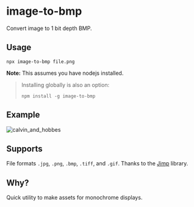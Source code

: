 # image-to-bmp

Convert image to 1 bit depth BMP.

## Usage

```
npx image-to-bmp file.png
```

**Note:** This assumes you have nodejs installed.

> Installing globally is also an option:
>
> ```
> npm install -g image-to-bmp
> ```

## Example

![calvin_and_hobbes](https://user-images.githubusercontent.com/338885/179893520-14274099-8277-431a-b8d5-65f9bc6a5871.png)


## Supports

File formats `.jpg`, `.png`, `.bmp`, `.tiff`, and `.gif`. Thanks to the [Jimp](https://www.npmjs.com/package/jimp) library.

## Why?

Quick utility to make assets for monochrome displays.

